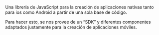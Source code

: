 
Una librería de JavaScript para la creación de aplicaciones nativas tanto para ios como Android a partir de una sola base de código.

Para hacer esto, se nos provee de un “SDK” y diferentes componentes adaptados justamente para la creación de aplicaciones móviles.
